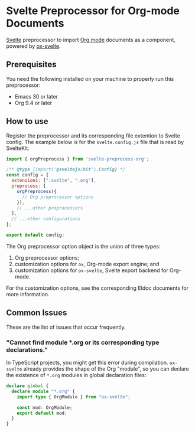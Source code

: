 # Svelte Preprocessor for Org-mode Documents

[Svelte](https://svelte.dev/) preprocessor to import [Org mode](https://orgmode.org) documents as a component, powered by [ox-svelte](https://github.com/RangHo/ox-svelte).

## Prerequisites

You need the following installed on your machine to properly run this preprocessor:

- Emacs 30 or later
- Org 9.4 or later

## How to use

Register the preprocessor and its corresponding file extention to Svelte config.
The example below is for the `svelte.config.js` file that is read by SvelteKit.

``` javascript
import { orgPreprocess } from 'svelte-preprocess-org';

/** @type {import('@sveltejs/kit').Config} */
const config = {
  extensions: [".svelte", ".org"],
  preprocess: [
    orgPreprocess({
      // Org preprocessor options
    }),
    // ...other preprocessors
  ],
  // ...other configurations
};

export default config;
```

The Org preprocessor option object is the union of three types:

1. Org preprocessor options;
2. customization options for `ox`, Org-mode export engine; and
3. customization options for `ox-svelte`, Svelte export backend for Org-mode.

For the customization options, see the corresponding Eldoc documents for more information.

## Common Issues

These are the list of issues that occur frequently.

### "Cannot find module *.org or its corresponding type declarations."

In TypeScript projects, you might get this error during compilation.
`ox-svelte` already provides the shape of the Org "module", so you can declare the existence of `*.org` modules in global declaration files:

``` typescript
declare global {
  declare module "*.org" {
    import type { OrgModule } from "ox-svelte";

    const mod: OrgModule;
    export default mod;
  }
}
```

